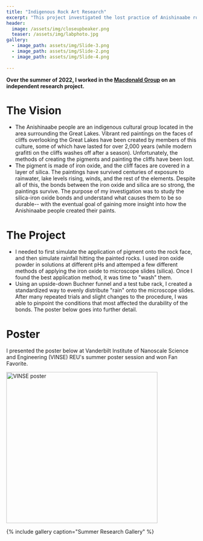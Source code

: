 ```yaml
---
title: "Indigenous Rock Art Research"
excerpt: "This project investigated the lost practice of Anishinaabe rock paintings through the lens of chemistry."
header:
  image: /assets/img/closeupbeaker.png
  teaser: /assets/img/labphoto.jpg
gallery:
  - image_path: assets/img/Slide-3.png
  - image_path: assets/img/Slide-2.png
  - image_path: assets/img/Slide-4.png
   
---
```


**Over the summer of 2022, I worked in the [Macdonald Group](https://www.vanderbilt.edu/AnS/chemistry/groups/macdonald/index.html) on an independent research project.**

# The Vision

* The Anishinaabe people are an indigenous cultural group located in the area surrounding the Great Lakes. Vibrant red paintings on the faces of cliffs overlooking the Great Lakes have been created by members of this culture, some of which have lasted for over 2,000 years (while modern grafitti on the cliffs washes off after a season). Unfortunately, the methods of creating the pigments and painting the cliffs have been lost.
* The pigment is made of iron oxide, and the cliff faces are covered in a layer of silica. The paintings have survived centuries of exposure to rainwater, lake levels rising, winds, and the rest of the elements. Despite all of this, the bonds between the iron oxide and silica are so strong, the paintings survive. The purpose of my investigation was to study the silica-iron oxide bonds and understand what causes them to be so durable-- with the eventual goal of gaining more insight into how the Anishinaabe people created their paints.

# The Project

* I needed to first simulate the application of pigment onto the rock face, and then simulate rainfall hitting the painted rocks. I used iron oxide powder in solutions at different pHs and attemped a few different methods of applying the iron oxide to microscope slides (silica). Once I found the best application method, it was time to "wash" them.
* Using an upside-down Buchner funnel and a test tube rack, I created a standardized way to evenly distribute "rain" onto the microscope slides. After many repeated trials and slight changes to the procedure, I was able to pinpoint the conditions that most affected the durability of the bonds. The poster below goes into further detail.

# Poster
I presented the poster below at Vanderbilt Institute of Nanoscale Science and Engineering (VINSE) REU's summer poster session and won Fan Favorite.

<img src="/assets/img/Siman VINSE Poster final.pdf" alt="VINSE poster" style="width:400px;"/>

{% include gallery caption="Summer Research Gallery" %}
